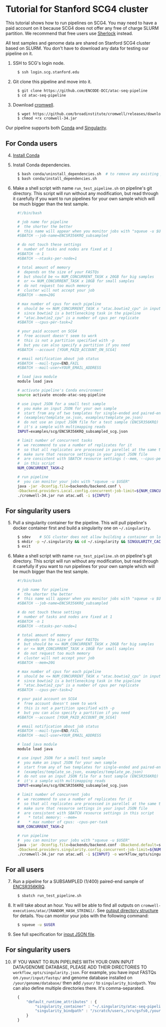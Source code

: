 Tutorial for Stanford SCG4 cluster
==========================================

This tutorial shows how to run pipelines on SCG4. You may need to have a paid account on it because SCG4 does not offer any free of charge SLURM partition. We recommend that free users use [Sherlock](tutorial_sherlock.md) instead.

All test samples and genome data are shared on Stanford SCG4 cluster based on SLURM. You don't have to download any data for testing our pipeline on it.

1. SSH to SCG's login node.
    ```bash
      $ ssh login.scg.stanford.edu
    ```

2. Git clone this pipeline and move into it.
    ```bash
      $ git clone https://github.com/ENCODE-DCC/atac-seq-pipeline
      $ cd atac-seq-pipeline
    ```

3. Download [cromwell](https://github.com/broadinstitute/cromwell).
    ```bash
      $ wget https://github.com/broadinstitute/cromwell/releases/download/34/cromwell-34.jar
      $ chmod +rx cromwell-34.jar
    ```

Our pipeline supports both [Conda](https://conda.io/docs/) and [Singularity](https://singularity.lbl.gov/).

## For Conda users

4. [Install Conda](https://conda.io/miniconda.html)

5. Install Conda dependencies.
    ```bash
      $ bash conda/uninstall_dependencies.sh  # to remove any existing pipeline env
      $ bash conda/install_dependencies.sh
    ```

6. Make a shell script with name `run_test_pipeline.sh` on pipeline's git directory. This script will run without any modification, but read through it carefully if you want to run pipelines for your own sample which will be much bigger than the test sample.
    ```bash
      #!/bin/bash

      # job name for pipeline
      #  the shorter the better
      #  this name will appear when you monitor jobs with "squeue -u $USER"
      #SBATCH --job-name=ENCSR356KRQ_subsampled

      # do not touch these settings
      #  number of tasks and nodes are fixed at 1
      #SBATCH -n 1
      #SBATCH --ntasks-per-node=1

      # total amount of memory
      #  depends on the size of your FASTQs
      #  but should be <= NUM_CONCURRENT_TASK x 20GB for big samples
      #  or <= NUM_CONCURRENT_TASK x 10GB for small samples
      #  do not request too much memory
      #  cluster will not accept your job
      #SBATCH --mem=20G

      # max number of cpus for each pipeline
      #  should be <= NUM_CONCURRENT_TASK x "atac.bowtie2_cpu" in input JSON file
      #  since bowtie2 is a bottlenecking task in the pipeline
      #  "atac.bowtie2_cpu" is a number of cpus per replicate
      #SBATCH --cpus-per-task=2

      # your paid account on SCG4
      #  free account doesn't seem to work
      #  this is not a partition specified with -p
      #  but you can also specify a partition if you need      
      #SBATCH --account [YOUR_PAID_ACCOUNT_ON_SCG4]

      # email notification about job status
      #SBATCH --mail-type=END,FAIL
      #SBATCH --mail-user=YOUR_EMAIL_ADDRESS

      # load java module
      module load java

      # activate pipeline's Conda environment
      source activate encode-atac-seq-pipeline

      # use input JSON for a small test sample
      #  you make an input JSON for your own sample
      #  start from any of two templates for single-ended and paired-ended samples
      #  (examples/template_se.json, examples/template_pe.json)
      #  do not use an input JSON file for a test sample (ENCSR356KRQ)
      #  it's a sample with multimapping reads
      INPUT=examples/scg/ENCSR356KRQ_subsampled_scg.json

      # limit number of concurrent tasks
      #  we recommend to use a number of replicates for it
      #  so that all replicates are processed in parellel at the same time.
      #  make sure that resource settings in your input JSON file
      #  are consistent with SBATCH resource settings (--mem, --cpus-per-task) 
      #  in this script
      NUM_CONCURRENT_TASK=2

      # run pipeline
      #  you can monitor your jobs with "squeue -u $USER"
      java -jar -Dconfig.file=backends/backend.conf \
      -Dbackend.providers.Local.config.concurrent-job-limit=${NUM_CONCURRENT_TASK} \
      ./cromwell-34.jar run atac.wdl -i ${INPUT}
    ```

## For singularity users

5. Pull a singularity container for the pipeline. This will pull pipeline's docker container first and build a singularity one on `~/.singularity`.
    ```bash
      $ sdev    # SCG cluster does not allow building a container on login node
      $ mkdir -p ~/.singularity && cd ~/.singularity && SINGULARITY_CACHEDIR=~/.singularity SINGULARITY_PULLFOLDER=~/.singularity singularity pull --name atac-seq-pipeline-v1.1.5.simg -F docker://quay.io/encode-dcc/atac-seq-pipeline:v1.1.5
      $ exit
    ```

6. Make a shell script with name `run_test_pipeline.sh` on pipeline's git directory. This script will run without any modification, but read through it carefully if you want to run pipelines for your own sample which will be much bigger than the test sample.
    ```bash
      #!/bin/bash

      # job name for pipeline
      #  the shorter the better
      #  this name will appear when you monitor jobs with "squeue -u $USER"
      #SBATCH --job-name=ENCSR356KRQ_subsampled

      # do not touch these settings
      #  number of tasks and nodes are fixed at 1
      #SBATCH -n 1
      #SBATCH --ntasks-per-node=1

      # total amount of memory
      #  depends on the size of your FASTQs
      #  but should be <= NUM_CONCURRENT_TASK x 20GB for big samples
      #  or <= NUM_CONCURRENT_TASK x 10GB for small samples
      #  do not request too much memory
      #  cluster will not accept your job
      #SBATCH --mem=20G

      # max number of cpus for each pipeline
      #  should be <= NUM_CONCURRENT_TASK x "atac.bowtie2_cpu" in input JSON file
      #  since bowtie2 is a bottlenecking task in the pipeline
      #  "atac.bowtie2_cpu" is a number of cpus per replicate
      #SBATCH --cpus-per-task=2

      # your paid account on SCG4
      #  free account doesn't seem to work
      #  this is not a partition specified with -p
      #  but you can also specify a partition if you need
      #SBATCH --account [YOUR_PAID_ACCOUNT_ON_SCG4]

      # email notification about job status
      #SBATCH --mail-type=END,FAIL
      #SBATCH --mail-user=YOUR_EMAIL_ADDRESS

      # load java module
      module load java

      # use input JSON for a small test sample
      #  you make an input JSON for your own sample
      #  start from any of two templates for single-ended and paired-ended samples
      #  (examples/template_se.json, examples/template_pe.json)
      #  do not use an input JSON file for a test sample (ENCSR356KRQ)
      #  it's a sample with multimapping reads
      INPUT=examples/scg/ENCSR356KRQ_subsampled_scg.json

      # limit number of concurrent jobs
      #  we recommend to use a number of replicates for it
      #  so that all replicates are processed in parellel at the same time.
      #  make sure that resource settings in your input JSON file
      #  are consistent with SBATCH resource settings in this script
      #    * total memory: --mem=
      #    * max number of cpus: -cpus-per-task
      NUM_CONCURRENT_TASK=2

      # run pipeline
      #  you can monitor your jobs with "squeue -u $USER"
      java -jar -Dconfig.file=backends/backend.conf -Dbackend.default=singularity \
      -Dbackend.providers.singularity.config.concurrent-job-limit=${NUM_CONCURRENT_TASK} \
      ./cromwell-34.jar run atac.wdl -i ${INPUT} -o workflow_opts/singularity.json
    ```

## For all users

7. Run a pipeline for a SUBSAMPLED (1/400) paired-end sample of [ENCSR356KRQ](https://www.encodeproject.org/experiments/ENCSR356KRQ/).
    ```bash
      $ sbatch run_test_pipeline.sh
    ```

8. It will take about an hour. You will be able to find all outputs on `cromwell-executions/atac/[RANDOM_HASH_STRING]/`. See [output directory structure](output.md) for details. You can monitor your jobs with the following command:
    ```bash
      $ squeue -u $USER
    ```

9. See full specification for [input JSON file](input.md).

## For singularity users

10. IF YOU WANT TO RUN PIPELINES WITH YOUR OWN INPUT DATA/GENOME DATABASE, PLEASE ADD THEIR DIRECTORIES TO `workflow_opts/singularity.json`. For example, you have input FASTQs on `/your/input/fastqs/` and genome database installed on `/your/genome/database/` then add `/your/` to `singularity_bindpath`. You can also define multiple directories there. It's comma-separated.
    ```javascript
      {
          "default_runtime_attributes" : {
              "singularity_container" : "~/.singularity/atac-seq-pipeline-v1.1.5.simg",
              "singularity_bindpath" : "/scratch/users,/srv/gsfs0,/your/,YOUR_OWN_DATA_DIR1,YOUR_OWN_DATA_DIR1,..."
          }
      }
    ```
